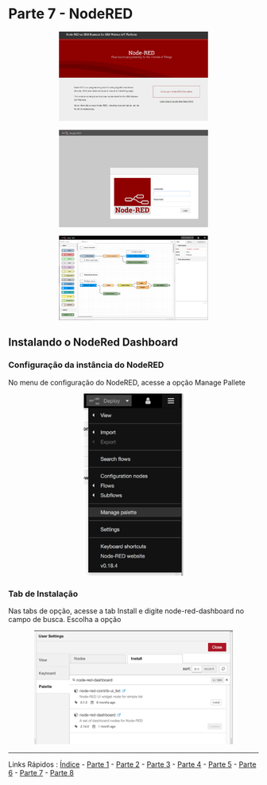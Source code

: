 # Parte 7 - NodeRED

<p align="center">
<img src="https://github.com/cesariojr/iotmeetup/blob/master/content/nodered01.png" width="300">
</p>

<p align="center">
<img src="https://github.com/cesariojr/iotmeetup/blob/master/content/nodered02.png" width="300">
</p>

<p align="center">
<img src="https://github.com/cesariojr/iotmeetup/blob/master/content/nodered03.png" width="300">
</p>

## Instalando o NodeRed Dashboard

### Configuração da instância do NodeRED

No menu de configuração do NodeRED, acesse a opção Manage Pallete

<p align="center">
<img src="https://github.com/cesariojr/iotmeetup/blob/master/content/nodered04.png" width="200">
</p>

### Tab de Instalação

Nas tabs de opção, acesse a tab Install e digite node-red-dashboard no campo de busca. Escolha a opção

<p align="center">
<img src="https://github.com/cesariojr/iotmeetup/blob/master/content/nodered05.png" width="400">
</p>

***
Links Rápidos :
[Índice](https://github.com/cesariojr/iotmeetup/) - [Parte 1](/content/intro.md) - [Parte 2](/content/prereq.md) - [Parte 3](/content/boilerplate.md) - [Parte 4](/content/platform.md) - [Parte 5](/content/device.md) - [Parte 6](/content/view.md) - [Parte 7](/content/nodered.md) - [Parte 8](/content/next.md)
